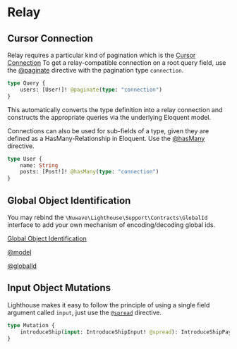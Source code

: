 # Relay

## Cursor Connection

Relay requires a particular kind of pagination which is the [Cursor Connection](https://facebook.github.io/relay/graphql/connections.htm)
To get a relay-compatible connection on a root query field, use the [@paginate](../api-reference/directives.md#paginate)
directive with the pagination type `connection`.

```graphql
type Query {
    users: [User!]! @paginate(type: "connection")
}
```

This automatically converts the type definition into a relay connection and constructs
the appropriate queries via the underlying Eloquent model.

Connections can also be used for sub-fields of a type, given they are defined as a HasMany-Relationship
in Eloquent. Use the [@hasMany](../api-reference/directives.md#hasmany) directive.

```graphql
type User {
    name: String
    posts: [Post!]! @hasMany(type: "connection")
}
```

## Global Object Identification

You may rebind the `\Nuwave\Lighthouse\Support\Contracts\GlobalId` interface to add your
own mechanism of encoding/decoding global ids.

[Global Object Identification](https://facebook.github.io/relay/graphql/objectidentification.htm)

[@model](../api-reference/directives.md#model)

[@globalId](../api-reference/directives.md#globalid)

## Input Object Mutations

Lighthouse makes it easy to follow the principle of using a
single field argument called `input`, just use the [`@spread`](../api-reference/directives.md#spread) directive.

```graphql
type Mutation {
    introduceShip(input: IntroduceShipInput! @spread): IntroduceShipPayload!
}
```
